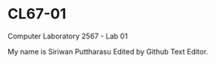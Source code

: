 # CL67-01

Computer Laboratory 2567 - Lab 01

My name is Siriwan Puttharasu
Edited by Github Text Editor.
